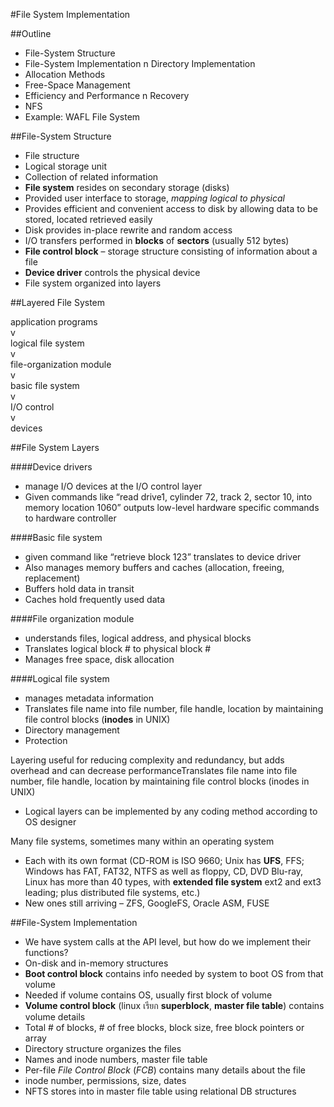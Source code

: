 #File System Implementation

##Outline
+ File-System Structure
+ File-System Implementation n Directory Implementation
+ Allocation Methods
+ Free-Space Management
+ Efficiency and Performance n Recovery
+ NFS
+ Example: WAFL File System

##File-System Structure
+ File structure
 + Logical storage unit
 + Collection of related information
+ **File system** resides on secondary storage (disks)
 + Provided user interface to storage, _mapping logical to physical_
 + Provides efficient and convenient access to disk by allowing data to be stored, located retrieved easily
+ Disk provides in-place rewrite and random access
 + I/O transfers performed in **blocks** of **sectors** (usually 512 bytes)
+ **File control block** – storage structure consisting of information about a file
+ **Device driver** controls the physical device
+ File system organized into layers

##Layered File System

application programs<br>
  v<br>
logical file system<br>
  v<br>
file-organization module<br>
  v<br>
basic file system<br>
  v<br>
I/O control<br>
  v<br>
devices<br>

##File System Layers

####Device drivers
+ manage I/O devices at the I/O control layer
 + Given commands like “read drive1, cylinder 72, track 2, sector 10, into memory location 1060” outputs low-level hardware specific commands to hardware controller

####Basic file system
+ given command like “retrieve block 123” translates to device driver
+ Also manages memory buffers and caches (allocation, freeing, replacement)
 + Buffers hold data in transit
 + Caches hold frequently used data

####File organization module
+ understands files, logical address, and physical blocks
 + Translates logical block # to physical block #
 + Manages free space, disk allocation

####Logical file system
+ manages metadata information
 + Translates file name into file number, file handle, location by
maintaining file control blocks (**inodes** in UNIX)
 + Directory management
 + Protection

Layering useful for reducing complexity and redundancy, but adds overhead and can decrease performanceTranslates file name into file number, file handle, location by maintaining file control blocks (inodes in UNIX)
+ Logical layers can be implemented by any coding method according to OS designer

Many file systems, sometimes many within an operating system
+ Each with its own format (CD-ROM is ISO 9660; Unix has **UFS**, FFS; Windows has FAT, FAT32, NTFS as well as floppy, CD, DVD Blu-ray, Linux has more than 40 types, with **extended file system** ext2 and ext3 leading; plus distributed file systems, etc.)
+ New ones still arriving – ZFS, GoogleFS, Oracle ASM, FUSE

##File-System Implementation
+ We have system calls at the API level, but how do we implement their functions?
 + On-disk and in-memory structures
+ **Boot control block** contains info needed by system to boot OS
from that volume
 + Needed if volume contains OS, usually first block of volume
+ **Volume control block** (linux เรียก **superblock**, **master file table**) contains volume details
 + Total # of blocks, # of free blocks, block size, free block pointers or array
+ Directory structure organizes the files
 + Names and inode numbers, master file table
+ Per-file *File Control Block* (*FCB*) contains many details about the file
 + inode number, permissions, size, dates
 + NFTS stores into in master file table using relational DB
structures
